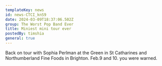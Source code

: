 ```yaml
---
templateKey: news
id: news-CTCI_knS9
date: 2024-03-09T18:37:06.502Z
group: The Worst Pop Band Ever
title: Miniest mini tour ever
postedBy: timshia
general: true
---
```

B﻿ack on tour with Sophia Perlman at the Green in St Catharines and Northumberland Fine Foods in Brighton. Feb.9 and 10. you were warned.
